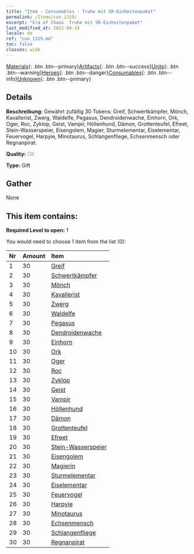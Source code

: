```yaml
---
title: "Item - Consumables - Truhe mit SR-Einheitenpaket"
permalink: /Items/con_1319/
excerpt: "Era of Chaos  Truhe mit SR-Einheitenpaket"
last_modified_at: 2021-04-14
locale: de
ref: "con_1319.md"
toc: false
classes: wide
---
```

 [Materials](/de/Items/){: .btn .btn--primary}[Artifacts](/de/Items/Artifacts/){: .btn .btn--success}[Units](/de/Items/Units/){: .btn .btn--warning}[Heroes](/de/Items/Heroes/){: .btn .btn--danger}[Consumables](/de/Items/Consumables/){: .btn .btn--info}[Unknown](/de/Items/Unknown/){: .btn .btn--primary}

## Details
 **Beschreibung:** Gewährt zufällig 30 Tokens: Greif, Schwertkämpfer, Mönch, Kavallerist, Zwerg, Waldelfe, Pegasus, Dendroidenwache, Einhorn, Ork, Oger, Roc, Zyklop, Geist, Vampir, Höllenhund, Dämon, Grottenteufel, Efreet, Stein-Wasserspeier, Eisengolem, Magier, Sturmelementar, Eiselementar, Feuervogel, Harpyie, Minotaurus, Schlangenfliege, Echsenmensch oder Regnanpirat.

 **Quality:** <span style="color: #DA70D6">OK</span>

 **Type:** Gift

## Gather

  None

## This item contains:

 **Required Level to open:** 1

 You would need to choose 1 item from the list (0):

  | Nr | Amount |     Item    |
  |:---|:-------|:------------|
  | 1 | 30 | [Greif](/de/Items/unt_192/) | 
  | 2 | 30 | [Schwertkämpfer](/de/Items/unt_193/) | 
  | 3 | 30 | [Mönch](/de/Items/unt_194/) | 
  | 4 | 30 | [Kavallerist](/de/Items/unt_195/) | 
  | 5 | 30 | [Zwerg](/de/Items/unt_200/) | 
  | 6 | 30 | [Waldelfe](/de/Items/unt_201/) | 
  | 7 | 30 | [Pegasus](/de/Items/unt_202/) | 
  | 8 | 30 | [Dendroidenwache](/de/Items/unt_203/) | 
  | 9 | 30 | [Einhorn](/de/Items/unt_204/) | 
  | 10 | 30 | [Ork](/de/Items/unt_219/) | 
  | 11 | 30 | [Oger](/de/Items/unt_220/) | 
  | 12 | 30 | [Roc](/de/Items/unt_221/) | 
  | 13 | 30 | [Zyklop](/de/Items/unt_222/) | 
  | 14 | 30 | [Geist](/de/Items/unt_210/) | 
  | 15 | 30 | [Vampir](/de/Items/unt_211/) | 
  | 16 | 30 | [Höllenhund](/de/Items/unt_228/) | 
  | 17 | 30 | [Dämon](/de/Items/unt_229/) | 
  | 18 | 30 | [Grottenteufel](/de/Items/unt_230/) | 
  | 19 | 30 | [Efreet](/de/Items/unt_231/) | 
  | 20 | 30 | [Stein-Wasserspeier](/de/Items/unt_236/) | 
  | 21 | 30 | [Eisengolem](/de/Items/unt_237/) | 
  | 22 | 30 | [Magierin](/de/Items/unt_238/) | 
  | 23 | 30 | [Sturmelementar](/de/Items/unt_263/) | 
  | 24 | 30 | [Eiselementar](/de/Items/unt_264/) | 
  | 25 | 30 | [Feuervogel](/de/Items/unt_268/) | 
  | 26 | 30 | [Harpyie](/de/Items/unt_245/) | 
  | 27 | 30 | [Minotaurus](/de/Items/unt_248/) | 
  | 28 | 30 | [Echsenmensch](/de/Items/unt_254/) | 
  | 29 | 30 | [Schlangenfliege](/de/Items/unt_255/) | 
  | 30 | 30 | [Regnanpirat](/de/Items/unt_273/) | 
